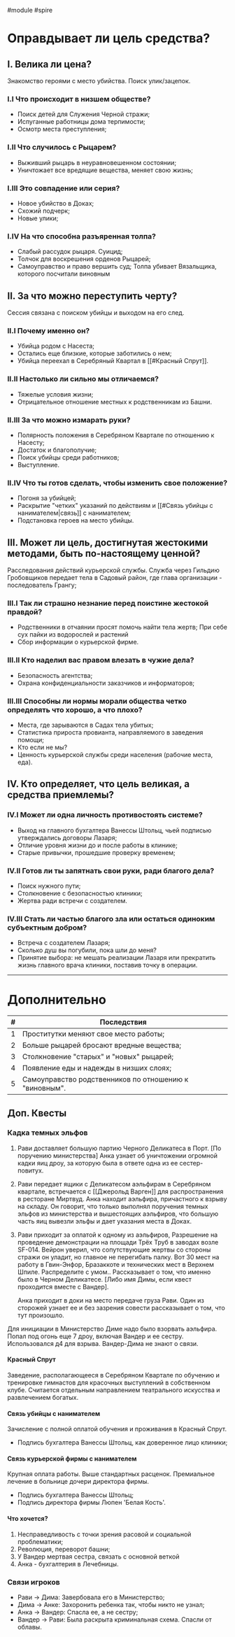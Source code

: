 #module #spire
# Оправдывает ли цель средства?
## I. Велика ли цена?
Знакомство героями с место убийства. Поиск улик/зацепок.
### I.I Что происходит в низшем обществе?
* Поиск детей для Служения Черной стражи;
* Испуганные работницы дома терпимости;
* Осмотр места преступления;
### I.II Что случилось с Рыцарем?
* Выживший рыцарь в неуравновешенном состоянии;
* Уничтожает все вредящие вещества, меняет свою жизнь; 
### I.III Это совпадение или серия?
* Новое убийство в Доках;
* Схожий подчерк;
* Новые улики;
### I.IV На что способна разъяренная толпа?
* Слабый рассудок рыцаря. Суицид;
* Толчок для воскрешения орденов Рыцарей;
* Самоуправство и право вершить суд;
  Толпа убивает Вязальщика, которого посчитали виновным
## II. За что можно переступить черту? 
Сессия связана с поиском убийцы и выходом на его след. 
### II.I Почему именно он?
* Убийца родом с Насеста;
* Остались еще близкие, которые заботились о нем;
* Убийца переехал в Серебряный Квартал в [[#Красный Спрут]].
### II.II Настолько ли сильно мы отличаемся?
* Тяжелые условия жизни;
* Отрицательное отношение местных к родственникам из Башни.
### II.III За что можно измарать руки? 
* Полярность положения в Серебряном Квартале по отношению к Насесту;
* Достаток и благополучие;
* Поиск убийцы среди работников;
* Выступление.
### II.IV Что ты готов сделать, чтобы изменить свое положение? 
* Погоня за убийцей;
* Раскрытие "четких" указаний по действиям и [[#Связь убийцы с нанимателем|связь]] с нанимателем;
* Подстановка героев на место убийцы.
## III. Может ли цель, достигнутая жестокими методами, быть по-настоящему ценной?
Расследования действий курьерской службы. Служба через Гильдию Гробовщиков передает тела в Садовый район, где глава организации - последователь Грангу; 
### III.I Так ли страшно незнание перед поистине жестокой правдой?
* Родственники в отчаянии просят помочь найти тела жертв;
  При себе сух пайки из водорослей и растений
* Сбор информации о курьерской фирме.
### III.II Кто наделил вас правом влезать в чужие дела? 
* Безопасность агентства; 
* Охрана конфиденциальности заказчиков и информаторов;
### III.III Способны ли нормы морали общества четко определять что хорошо, а что плохо? 
* Места, где зарываются в Садах тела убитых;
* Статистика прироста провианта, направляемого в заведения помощи;
* Кто если не мы?
* Ценность курьерской службы среди населения (рабочие места, еда). 

## IV. Кто определяет, что цель великая, а средства приемлемы?
### IV.I Может ли одна личность противостоять системе?
* Выход на главного бухгалтера Ванессы Штольц, чьей подписью утверждались договоры Лазаря;
* Отличие уровня жизни до и после работы в клинике;
* Старые привычки, прошедшие проверку временем;
### IV.II Готов ли ты запятнать свои руки, ради благого дела?
* Поиск нужного пути; 
* Столкновение с безопасностью клиники;
* Жертва ради встречи с создателем.
### IV.III Стать ли частью благого зла или остаться одиноким субъектным добром?
* Встреча с создателем Лазаря;
* Сколько душ вы погубили, пока шли до меня?
* Принятие выбора: не мешать реализации Лазаря или прекратить жизнь главного врача клиники, поставив точку в операции.

___
# Дополнительно
| #   | Последствия                                            |
| --- | ------------------------------------------------------ |
| 1   | Проститутки меняют свое место работы;                  |
| 2   | Больше рыцарей бросают вредные вещества;               |
| 3   | Столкновение "старых" и "новых" рыцарей;               |
| 4   | Появление еды и надежды в низших слоях;                |
| 5   | Самоуправство родственников по отношению к "виновным". |

## Доп. Квесты
### Кадка темных эльфов
1. Рави доставляет большую партию Черного Деликатеса в Порт. [По поручению министерства]
   Анка узнает об уничтожении огромной кадки яиц дроу, за которую была в ответе одна из ее сестер-повитух.
2. Рави передает ящики с Деликатесом аэльфирам в Серебряном квартале, встречается с [[Джерольд Варген]] для распространения в ресторане Миртвуд.
   Анка находит аэльфира, причастного к взрыву на складу. Он говорит, что только выполнял поручения темных эльфов из министерства и вышестоящих аэльфиров, что большую часть яиц вывезли эльфы и дает указания места в Доках.
3. Рави приходит за оплатой к одному из аэльфиров, Разрешение на проведение демонстрации на площади Трёх Труб в заводах возле SF-014. Вейрон уверил, что сопутствующие жертвы со стороны стражи он уладит, но главное не перегибать палку.  Вот 30 мест на работу в Гвин-Энфор, Бразаккоте и технических мест в Верхнем Шпиле. Распределите с умом.. Рассказывает о том, что именно было в Черном Деликатесе. [Либо имя Димы, если квест проходится вместе с Вандер].

   Анка приходит в доки на место передаче груза Рави. Один из сторожей узнает ее и без зазрения совести рассказывает о том, что тут произошло.

Для инициации в Министерство Диме надо было взорвать аэльфира. Попал под огонь еще 7 дроу, включая Вандер и ее сестру. Использовался д4 для взрыва. Вандер-Дима не знают о связи. 

#### Красный Спрут
Заведение, располагающееся в Серебряном Квартале по обучению и тренировке гимнастов для красочных выступлений в собственном клубе. Считается отдельным направлением театрального искусства и развлечением богатых.

#### Связь убийцы с нанимателем
Зачисление с полной оплатой обучения и проживания в Красный Спрут. 
* Подпись бухгалтера Ванессы Штольц, как доверенное лицо клиники;

#### Связь курьерской фирмы с нанимателем
Крупная оплата работы. Выше стандартных расценок. Премиальное лечение в больнице дочери директора фирмы. 
* Подпись бухгалтера Ванессы Штольц;
* Подпись директора фирмы Люпен 'Белая Кость'.


#### Что хочется?
1. Несправедливость с точки зрения расовой и социальной проблематики;
2. Революция, переворот башни;
3. У Вандер мертвая сестра, связать с основной веткой
4. Анка - бухгалтерия в Лечебницы. 

### Связи игроков
* Рави -> Дима: Завербовала его в Министерство;
* Дима -> Анке: Захоронить ребенка так, чтобы никто не узнал;
* Анка -> Вандер: Спасла ее, а не сестру;
* Вандер -> Рави: Была раскрыта криминальная схема. Спасли от облавы.
